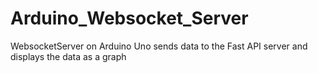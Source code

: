 # Arduino_Websocket_Server
WebsocketServer on Arduino Uno sends data to the Fast API server and displays the data as a graph

